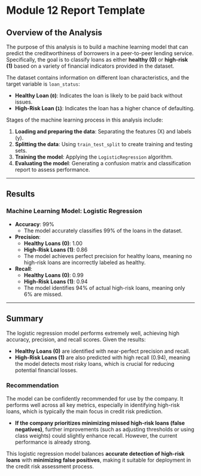 # Module 12 Report Template

## Overview of the Analysis

The purpose of this analysis is to build a machine learning model that can predict the creditworthiness of borrowers in a peer-to-peer lending service. Specifically, the goal is to classify loans as either **healthy (0)** or **high-risk (1)** based on a variety of financial indicators provided in the dataset.

The dataset contains information on different loan characteristics, and the target variable is `loan_status`:
- **Healthy Loan (`0`)**: Indicates the loan is likely to be paid back without issues.
- **High-Risk Loan (`1`)**: Indicates the loan has a higher chance of defaulting.

Stages of the machine learning process in this analysis include:
1. **Loading and preparing the data**: Separating the features (X) and labels (y).
2. **Splitting the data**: Using `train_test_split` to create training and testing sets.
3. **Training the model**: Applying the `LogisticRegression` algorithm.
4. **Evaluating the model**: Generating a confusion matrix and classification report to assess performance.

---

## Results

### Machine Learning Model: Logistic Regression
- **Accuracy**: 99%  
  - The model accurately classifies 99% of the loans in the dataset.
- **Precision**:  
  - **Healthy Loans (0)**: 1.00  
  - **High-Risk Loans (1)**: 0.86  
  - The model achieves perfect precision for healthy loans, meaning no high-risk loans are incorrectly labeled as healthy.
- **Recall**:  
  - **Healthy Loans (0)**: 0.99  
  - **High-Risk Loans (1)**: 0.94  
  - The model identifies 94% of actual high-risk loans, meaning only 6% are missed.

---

## Summary

The logistic regression model performs extremely well, achieving high accuracy, precision, and recall scores. Given the results:
- **Healthy Loans (0)** are identified with near-perfect precision and recall.
- **High-Risk Loans (1)** are also predicted with high recall (0.94), meaning the model detects most risky loans, which is crucial for reducing potential financial losses.

### **Recommendation**
The model can be confidently recommended for use by the company. It performs well across all key metrics, especially in identifying high-risk loans, which is typically the main focus in credit risk prediction.

- **If the company prioritizes minimizing missed high-risk loans (false negatives)**, further improvements (such as adjusting thresholds or using class weights) could slightly enhance recall. However, the current performance is already strong.

This logistic regression model balances **accurate detection of high-risk loans** with **minimizing false positives**, making it suitable for deployment in the credit risk assessment process.

